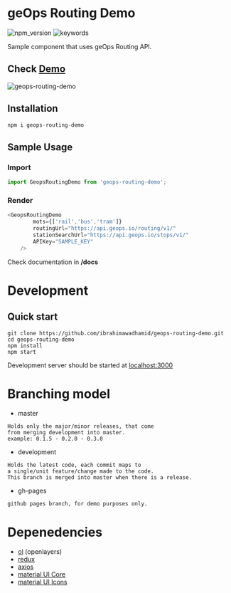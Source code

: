 # geOps Routing Demo
![npm_version](https://img.shields.io/npm/v/geops-routing-demo)
![keywords](https://img.shields.io/github/package-json/keywords/ibrahimawadhamid/geops-routing-demo)

Sample component that uses geOps Routing API.

## Check [Demo](https://ibrahimawadhamid.github.io/geops-routing-demo/)

![geops-routing-demo](https://user-images.githubusercontent.com/44545113/74161255-b6119180-4c2f-11ea-98ca-10103ade48a4.gif)

## Installation
```javascript
npm i geops-routing-demo
```

## Sample Usage
### Import
```javascript
import GeopsRoutingDemo from 'geops-routing-demo';
```
### Render
```javascript
<GeopsRoutingDemo
        mots={['rail','bus','tram']}
        routingUrl="https://api.geops.io/routing/v1/"
        stationSearchUrl="https://api.geops.io/stops/v1/"
        APIKey="SAMPLE_KEY"
    />
```
Check documentation in **/docs**

# Development

## Quick start
```
git clone https://github.com/ibrahimawadhamid/geops-routing-demo.git
cd geops-routing-demo
npm install
npm start
```
Development server should be started at [localhost:3000](http://localhost:3000)

# Branching model
-   master
```
Holds only the major/minor releases, that come 
from merging development into master.
example: 0.1.5 - 0.2.0 - 0.3.0
```
-   development
```
Holds the latest code, each commit maps to 
a single/unit feature/change made to the code.
This branch is merged into master when there is a release.
```

-   gh-pages
```
github pages branch, for demo purposes only.
```

# Depenedencies
-   [ol](https://www.npmjs.com/package/ol) (openlayers)
-   [redux](https://www.npmjs.com/package/redux)
-   [axios](https://www.npmjs.com/package/axios)
-   [material UI Core](https://www.npmjs.com/package/@material-ui/core)
-   [material UI Icons](https://www.npmjs.com/package/@material-ui/icons)